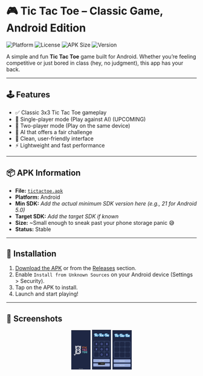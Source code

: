 # 🎮 Tic Tac Toe – Classic Game, Android Edition

![Platform](https://img.shields.io/badge/platform-Android-green.svg)
![License](https://img.shields.io/github/license/your-username/tictactoe)
![APK Size](https://img.shields.io/badge/APK-lightweight-blue)
![Version](https://img.shields.io/badge/version-1.0.0-brightgreen)

A simple and fun **Tic Tac Toe** game built for Android. Whether you’re feeling competitive or just bored in class (hey, no judgment), this app has your back.

---

## 🕹️ Features

- ✅ Classic 3x3 Tic Tac Toe gameplay  
- 👤 Single-player mode (Play against AI)  (UPCOMING)
- 👥 Two-player mode (Play on the same device)  
- 🧠 AI that offers a fair challenge  
- 🎨 Clean, user-friendly interface  
- ⚡ Lightweight and fast performance

---

## 📦 APK Information

- **File:** [`tictactoe.apk`](./tictactoe.apk)  
- **Platform:** Android  
- **Min SDK:** *Add the actual minimum SDK version here (e.g., 21 for Android 5.0)*  
- **Target SDK:** *Add the target SDK if known*  
- **Size:** ~Small enough to sneak past your phone storage panic 😅  
- **Status:** Stable

---

## 📲 Installation

1. [Download the APK](./tictactoe.apk) or from the [Releases](../../releases) section.
2. Enable `Install from Unknown Sources` on your Android device (Settings > Security).
3. Tap on the APK to install.
4. Launch and start playing!

---

## 🚀 Screenshots

<p align="center">
  <img src="screenshots/splashscreen.png" alt="Splash Screen" width="10%" />
  <img src="screenshots/Gameplay.jpg" alt="Game Screen" width="10%" />
  <img src="screenshots/Homescreen.jpg" alt="Home Screen" width="10%" />
</p>


